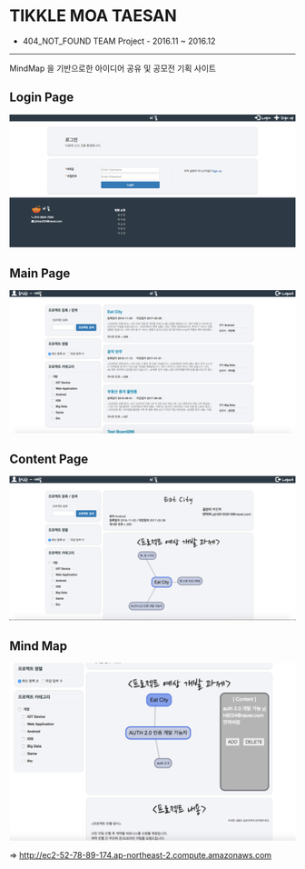 TIKKLE MOA TAESAN
=============
- 404_NOT_FOUND TEAM Project -
	  2016.11 ~ 2016.12
-------------
MindMap 을 기반으로한 아이디어 공유 및 공모전 기획 사이트

Login Page
-------------
![login](./screenshot/login.png)

Main Page
-------------
![main](./screenshot/main.png)

Content Page
-------------
![Content](./screenshot/content.png)

Mind Map
-------------
![Content](./screenshot/node.png)

=> http://ec2-52-78-89-174.ap-northeast-2.compute.amazonaws.com
